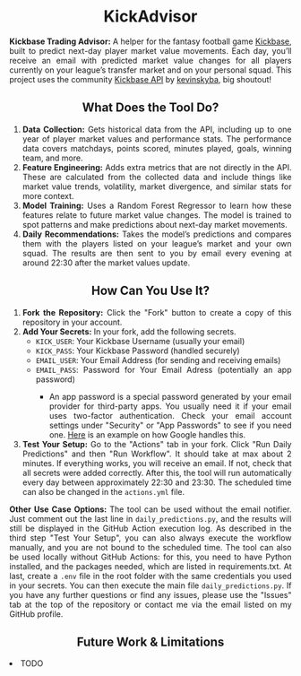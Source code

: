 <h1 align="center">KickAdvisor</h1>

<div align="justify">
  <p>
    <strong>Kickbase Trading Advisor:</strong> A helper for the fantasy football game <a href="https://www.kickbase.com" target="_blank" rel="noopener">Kickbase</a>, built to predict next-day player market value movements. Each day, you’ll receive an email with predicted market value changes for all players currently on your league’s transfer market and on your personal squad. This project uses the community <a href="https://kevinskyba.github.io/kickbase-api-doc/index.html" target="_blank" rel="noopener">Kickbase API</a> by <a href="https://github.com/kevinskyba" target="_blank" rel="noopener">kevinskyba</a>, big shoutout!
  </p>
</div>

<h2 align="center">What Does the Tool Do?</h2>
<div align="justify">
  <ol>
    <li>
      <strong>Data Collection:</strong> Gets historical data from the API, including up to one year of player market values and performance stats. The performance data covers matchdays, points scored, minutes played, goals, winning team, and more.
    </li>
    <li>
      <strong>Feature Engineering:</strong> Adds extra metrics that are not directly in the API. These are calculated from the collected data and include things like market value trends, volatility, market divergence, and similar stats for more context.
    </li>
    <li>
      <strong>Model Training:</strong> Uses a Random Forest Regressor to learn how these features relate to future market value changes. The model is trained to spot patterns and make predictions about next-day market movements.
    </li>
    <li>
      <strong>Daily Recommendations:</strong> Takes the model’s predictions and compares them with the players listed on your league’s market and your own squad. The results are then sent to you by email every evening at around 22:30 after the market values update.
    </li>
  </ol>
</div>

<h2 align="center">How Can You Use It?</h2>
<div align="justify">
  <ol>
	    <li><strong>Fork the Repository:</strong> Click the "Fork" button to create a copy of this repository in your account.</li>
    <li><strong>Add Your Secrets:</strong> In your fork, add the following secrets.<br>
      <ul>
        <li><code>KICK_USER</code>: Your Kickbase Username (usually your email)</li>
        <li><code>KICK_PASS</code>: Your Kickbase Password (handled securely)</li>
        <li><code>EMAIL_USER</code>: Your Email Address (for sending and receiving emails)</li>
        <li><code>EMAIL_PASS</code>: Password for Your Email Adress (potentially an app password)</li>
		    <ul>
		      <li>An app password is a special password generated by your email provider for third-party apps. You usually need it if your email uses two-factor authentication. Check your email account settings under "Security" or "App Passwords" to see if you need one. <a href="https://support.google.com/mail/answer/185833?hl=en" rel="noopener">Here</a> is an example on how Google handles this.</li>
	       </ul>
      </ul>
    </li>
   <li><strong>Test Your Setup:</strong> Go to the "Actions" tab in your fork. Click "Run Daily Predictions" and then "Run Workflow". It should take at max about 2 minutes. If everything works, you will receive an email. If not, check that all secrets were added correctly. After this, the tool will run automatically every day between approximately 22:30 and 23:30. The scheduled time can also be changed in the <code>actions.yml</code> file. </li>
  </ol>
</div>
<div align="justify">
<strong>Other Use Case Options: </strong>The tool can be used without the email notifier. Just comment out the last line in <code>daily_predictions.py</code>, and the results will still be displayed in the GitHub Action execution log. As described in the third step "Test Your Setup", you can also always execute the workflow manually, and you are not bound to the scheduled time. The tool can also be used locally without GitHub Actions: for this, you need to have Python installed, and the packages needed, which are listed in requirements.txt. At last, create a <code>.env</code> file in the root folder with the same credentials you used in your secrets. You can then execute the main file <code>daily_predictions.py</code>. If you have any further questions or find any issues, please use the "Issues" tab at the top of the repository or contact me via the email listed on my GitHub profile.
</div>

<h2 align="center">Future Work & Limitations</h2>
  <li>TODO</li>
